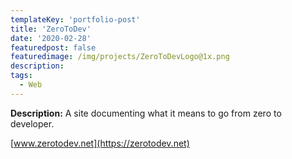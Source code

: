 ```yaml
---
templateKey: 'portfolio-post'
title: 'ZeroToDev'
date: '2020-02-28'
featuredpost: false
featuredimage: /img/projects/ZeroToDevLogo@1x.png
description:
tags:
  - Web
---
```


**Description:**
A site documenting what it means to go from zero to developer.

[www.zerotodev.net](https://zerotodev.net)
